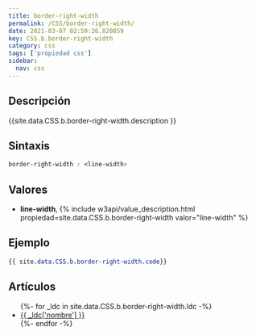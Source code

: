 ```yaml
---
title: border-right-width
permalink: /CSS/border-right-width/
date: 2021-03-07 02:59:26.820859
key: CSS.b.border-right-width
category: css
tags: ['propiedad css']
sidebar: 
  nav: css
---
```


## Descripción
{{site.data.CSS.b.border-right-width.description }}

## Sintaxis
~~~css
border-right-width : <line-width>
~~~

## Valores
* **line-width**,  {% include w3api/value_description.html propiedad=site.data.CSS.b.border-right-width valor="line-width" %}

## Ejemplo
~~~css
{{ site.data.CSS.b.border-right-width.code}}
~~~

## Artículos
<ul>
{%- for _ldc in site.data.CSS.b.border-right-width.ldc -%}
   <li>
       <a href="{{_ldc['url'] }}">{{ _ldc['nombre'] }}</a>
   </li>
{%- endfor -%}
</ul>
